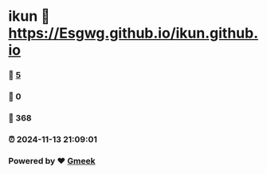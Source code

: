 # ikun :link: https://Esgwg.github.io/ikun.github.io 
### :page_facing_up: [5](https://Esgwg.github.io/ikun.github.io/tag.html) 
### :speech_balloon: 0 
### :hibiscus: 368 
### :alarm_clock: 2024-11-13 21:09:01 
### Powered by :heart: [Gmeek](https://github.com/Meekdai/Gmeek)
